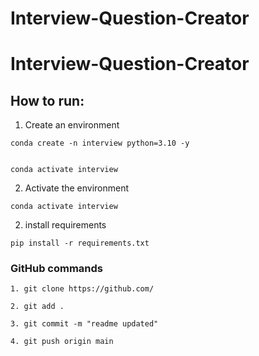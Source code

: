 # Interview-Question-Creator


# Interview-Question-Creator

[](https://github.com/entbappy/Interview-Question-Creator/blob/main/README.md#interview-question-creator)

## How to run:

[](https://github.com/entbappy/Interview-Question-Creator/blob/main/README.md#how-to-run)

1. Create an environment

```shell
conda create -n interview python=3.10 -y


conda activate interview
```

2. Activate the environment

```shell
conda activate interview
```

2. install requirements

```shell
pip install -r requirements.txt
```

### GitHub commands

[](https://github.com/entbappy/Interview-Question-Creator/blob/main/README.md#github-commands)

```shell
1. git clone https://github.com/

2. git add .

3. git commit -m "readme updated"

4. git push origin main
```

